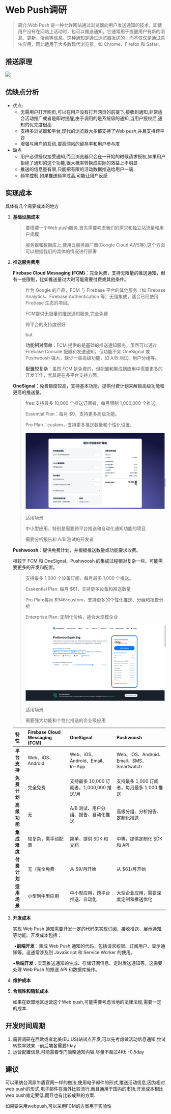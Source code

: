 # Web Push调研

> 简介:Web Push 是一种允许网站通过浏览器向用户发送通知的技术，即使用户没有在网站上活动时，也可以推送通知。它通常用于提醒用户有新的消息、更新、活动等信息。这种通知是通过浏览器发送的，而不仅仅是通过原生应用，因此适用于大多数现代浏览器，如 Chrome、Firefox 和 Safari。

## 推送原理

![](https://p3-juejin.byteimg.com/tos-cn-i-k3u1fbpfcp/09f0877cec5f4c208e466e76e2cb2e5e~tplv-k3u1fbpfcp-jj-mark:3024:0:0:0:q75.awebp#?w=720&h=537&s=205278&e=png&b=fefefe)

## 优缺点分析

- 优点:
  - 无需用户打开网页,可以在用户没有打开网页的前提下,接收到通知,非常适合活动推广或者是即时提醒,由于调用的是系统级的通知,当用户授权后,通知的优先度很高
  - 支持多浏览器和平台,现代的浏览器大多都支持了Web push,并且支持跨平台
  - 增强与用户的互动,提高网站的留存率和用户参与度
- 缺点
  - 用户必须授权接受通知,而且浏览器只会在一开始的时候请求授权,如果用户拒绝了通知的这个功能,很大概率转换成实际的效益上不明显
  - 推送的信息量有限,只能把有限的活动数据推送给用户一端
  - 频率控制,如果推送频率过高,可能让用户反感

## 实现成本

具体有几个需要成本的地方

1. **基础设施成本**

   > 要搭建一个Web push服务,首先需要考虑我们的需求和独立站流量和用户规模
   >
   > 服务器和数据库上,使用云服务器厂商(Google Cloud,AWS等),这个方面可以根据我们的具体的情况进行部署

2. **推送服务费用**

   **Firebase Cloud Messaging (FCM)**：完全免费，支持无限量的推送通知，但有一些限制，比如推送量过大时可能需要付费或其他条件。

   > 作为 Google 的产品，FCM 与 Firebase 平台的其他服务（如 Firebase Analytics、Firebase Authentication 等）无缝集成，适合已经使用 Firebase 生态的项目。
   >
   > FCM提供无限量的推送通知服务,完全免费
   >
   > 跨平台的支持度很好
   >
   > but
   >
   > **功能相对简单**：FCM 提供的是基础的推送通知服务，虽然可以通过 Firebase Console 配置和发送通知，但功能不如 OneSignal 或 Pushwoosh 强大，缺少一些高级功能，如 A/B 测试、用户分组等。
   >
   > **配置较复杂**：虽然 FCM 是免费的，但配置和集成到应用中需要更多的开发工作，尤其是在多平台支持方面。

   **OneSignal**：免费额度较高，支持基本功能，提供付费计划来解锁高级功能和更高的推送量。

   > free:支持最多 10,000 个推送订阅者，每月限制 1,000,000 个推送。
   >
   > Essential Plan：每月 $9，支持更多高级功能。
   >
   > Pro Plan：custom，支持更多推送数量和个性化设置。
   >
   > ![](./webpush2.png)

   >  适用场景
   >
   > 中小型应用，特别是需要跨平台推送和自动化通知功能的项目
   >
   > 需要分析报告和 A/B 测试的开发者

   **Pushwoosh**：提供免费计划，并根据推送数量或功能要求收费。

   相较于 FCM 和 OneSignal，Pushwoosh 的集成过程相对复杂一些，可能需要更多的开发和配置。

   > 支持最多 1,000 个设备订阅，每月最多 1,000 个推送。
   >
   > Esseential Plan: 每月 $61，支持更多设备和推送数量
   >
   > Pro Plan:每月 $946-custom，支持更多的个性化推送、分组和报告分析
   >
   > Enterprise Plan: 定制化价格，适合大规模企业
   >
   > ![image-20250224110550864](./webpush1.png)
   >
   > 适用场景
   >
   > 需要强大功能和个性化推送的企业级应用

   | 特性         | **Firebase Cloud Messaging (FCM)** | **OneSignal**                              | **Pushwoosh**                              |
   | ------------ | ---------------------------------- | ------------------------------------------ | ------------------------------------------ |
   | **平台支持** | Web、iOS、Android                  | Web、iOS、Android、Email、In-App           | Web、iOS、Android、Email、SMS、Smartwatch  |
   | **免费计划** | 完全免费                           | 支持最多 10,000 订阅者，1,000,000  推送/月 | 支持最多 1,000 订阅者，每月最多 1,000 推送 |
   | **高级功能** | 无                                 | A/B 测试、用户分组、报告、自动化推送       | 高级分组、分析报告、定制化推送             |
   | **集成难度** | 较复杂，需手动配置                 | 简单，提供 SDK 和文档                      | 中等，提供定制化 SDK 和 API                |
   | **付费计划** | 无（完全免费                       | 从 $9/月开始                               | 从 $61/月开始                              |
   | **适用场景** | 小型到中型应用                     | 中小型应用，跨平台推送、自动化             | 大型企业应用，需要深度定制和推送优化       |

   

3. **开发成本**

   实现 Web Push 通知需要开发一定的代码来实现订阅、接收推送、展示通知等功能。开发成本包括：

   ​	•**前端开发**：集成 Web Push 通知的代码，包括请求权限、订阅用户、显示通知等。这通常涉及到 JavaScript 和 Service Worker 的使用。

   ​	•**后端开发**：实现推送通知的生成、存储订阅信息、定时发送通知等。这需要处理 Web Push 的推送 API 和数据库操作。

4. **维护成本**

5. **合规性和隐私成本**

   如果在欧盟地区运营这个Web push,可能需要考虑当地的法律法规,需要一定的成本.

## 开发时间周期

1. 需要调研在西欧或者北美(EU,US)站试点开发,可以先考虑做活动信息通知,尝试转换率效果. -前后端各需要1day
1. 运营配置信息,可能需要专门简略通知内容,尽量不超过4Kb -0.5day



## 建议

可以采纳台湾犀牛盾官网一样的做法,使用电子邮件的形式,推送活动信息,因为相对web push的形式,电子邮件在海外比较流行,而且通用于国内的市场,开发成本相比web push肯定要低,而且也有比较成熟的方案.

如果要采用webpush,可以采用FCM的方案用于实验性

